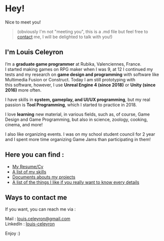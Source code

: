 # Hey! 

Nice to meet you! 
>(obviously I'm not "meeting you", this is a .md file but feel free to [contact](https://github.com/LouisViktorCeleyron/Portfolio/blob/master/README.md#ways-to-contact-me) me, I will be delighted to talk with you!)

##  I'm Louis Celeyron 
I’m a **graduate game programmer** at Rubika, Valenciennes, France. I started making games on RPG maker when I was 9, at 12 I continued my tests and my research on **game design and programming** with software like Multimedia Fusion or Construct. 
Today I am still prototyping with this software, however, I use **Unreal Engine 4 (since 2018)** or **Unity (since 2016)** more often.

I have skills in **system, gameplay, and UI/UX programming**, but my real passion is **Tool Programming**, which I started to practice in 2018.

I love **learning** new material, in various fields, such as, of course, Game Design and Game Programming, but also in science, zoology, cooking, cinema, and more!

I also like organizing events. I was on my school student council for 2 year and I spent more time organizing Game Jams than participating in them!


## Here you can find :

- [My Resume/Cv](https://github.com/LouisViktorCeleyron/Portfolio/blob/master/Documents/louisceleyron.pdf)
- [A list of my skills](https://github.com/LouisViktorCeleyron/Portfolio/blob/master/Skills/MySkills.md)
- [Documents abouts my projects](https://github.com/LouisViktorCeleyron/Portfolio/blob/master/Projects/MyProjects.md)
- [A list of the things I like if you really want to know every details ](https://github.com/LouisViktorCeleyron/Portfolio/blob/master/WhatILike/ThingsILike.md)

## Ways to contact me

If you want, you can reach me via :

Mail : [louis.celeyron@gmail.com](louis.celeyron@gmail.com)  
LinkedIn : [louis-celeyron](https://www.linkedin.com/in/louis-celeyron/)  

Enjoy :)
